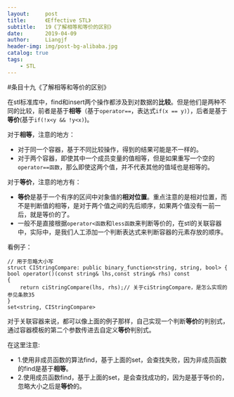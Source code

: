 ```yaml
---
layout:     post                  
title:      《Effective STL》         
subtitle:   19《了解相等和等价的区别》
date:       2019-04-09          
author:     Liangjf                  
header-img: img/post-bg-alibaba.jpg
catalog: true                      
tags:                       
    - STL
---
```


#条目十九《了解相等和等价的区别》

在stl标准库中，find和insert两个操作都涉及到对数据的**比较**。但是他们是两种不同的比较，前者是基于**相等**（基于`operator==`，表达式`if(x == y)`），后者是基于**等价**(基于`if(!x<y && !y<x)`)。

对于**相等**，注意的地方：

- 对于同一个容器，基于不同比较操作，得到的结果可能是不一样的。
- 对于两个容器，即使其中一个成员变量的值相等，但是如果重写一个空的`operator==函数`，那么即使这两个值，并不代表其他的值域也是相等的。

对于**等价**，注意的地方有：

- **等价**是基于一个有序的区间中对象值的**相对位置**。重点注意的是相对位置，而不是判断值的相等，是对于两个值之间的先后顺序，如果两个值没有一前一后，就是等价的了。
- 一般不是直接根据`operator<函数`和`less函数`来判断等价的，在stl的关联容器中，实际中，是我们人工添加一个判断表达式来判断容器的元素存放的顺序。

看例子：

    // 用于忽略大小写
    struct CIStringCompare: public binary_function<string, string, bool> {
    bool operator()(const string& lhs,const string& rhs) const
    {
        return ciStringCompare(lhs, rhs);// 关于ciStringCompare，是怎么实现的参见条款35
    }
    set<string, CIStringCompare>

对于关联容器来说，都可以像上面的例子那样，自己实现一个判断**等价**的判别式，通过容器模板的第二个参数传进去自定义**等价**判别式。

在这里注意:

- 1.使用非成员函数的算法find，基于上面的set，会查找失败，因为非成员函数的find是基于**相等**。
- 2.使用成员函数find，基于上面的set，是会查找成功的，因为是基于等价的，忽略大小之后是**等价**的。